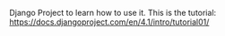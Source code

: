 
Django Project to learn how to use it. 
This is the tutorial:
https://docs.djangoproject.com/en/4.1/intro/tutorial01/
